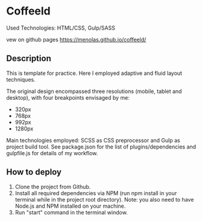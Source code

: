 # Coffeeld

Used Technologies: HTML/CSS, Gulp/SASS

vew on github pages https://menolas.github.io/coffeeld/

## Description

This is template for practice. Here I employed adaptive and fluid layout techniques.

The original design encompassed three resolutions (mobile, tablet and desktop), with four breakpoints envisaged by me:

* 320px
* 768px
* 992px
* 1280px

Main technologies employed: SCSS as CSS preprocessor and Gulp as project build tool. See package.json for the list of plugins/dependencies and gulpfile.js for details of my workflow.

## How to deploy

1. Clone the project from Github.
2. Install all required dependencies via NPM (run npm install in your terminal while in the project root directory). Note: you also need to have Node.js and NPM installed on your machine.
3. Run "start" command in the terminal window.
